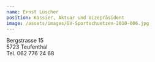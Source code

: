 ```yaml
---
name: Ernst Lüscher
position: Kassier, Aktuar und Vizepräsident
image: /assets/images/GV-Sportschuetzen-2010-006.jpg
---
```

Bergstrasse 15  
5723 Teufenthal  
Tel. 062 776 24 68  
